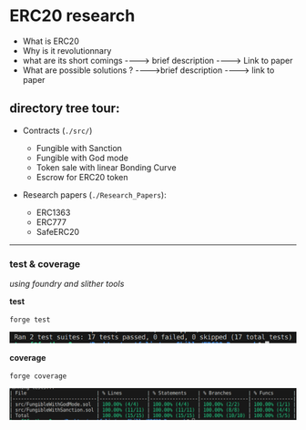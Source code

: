 # ERC20 research

- What is ERC20
- Why is it revolutionnary
- what are its short comings
 ----> brief description
 ----> Link to paper
- What are possible solutions ?
 ---->brief description
 ----> link to paper

## directory tree tour:

- Contracts (`./src/`)
  - Fungible with Sanction
  - Fungible with God mode
  - Token sale with linear Bonding Curve
  - Escrow for ERC20 token

- Research papers (`./Research_Papers`):
  - ERC1363
  - ERC777
  - SafeERC20
______________________________

### test & coverage

*using foundry and slither tools* 

**test**

`forge test`

![tests](./assets/tests.png "tests suite 100%")

**coverage**

`forge coverage`

![coverage](./assets/coverage.png "coverage 100%")